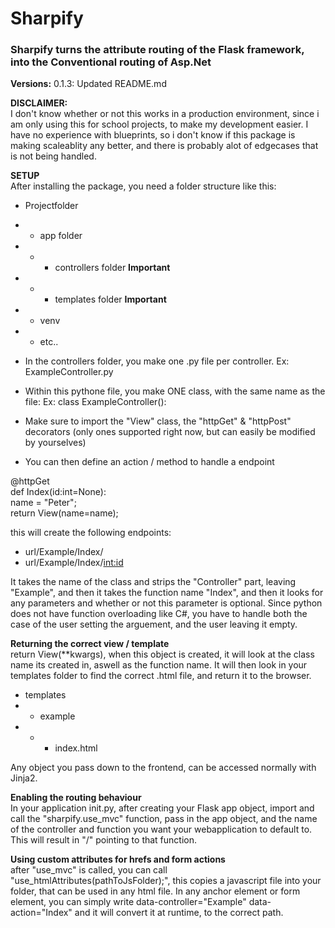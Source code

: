 # Sharpify
### Sharpify turns the attribute routing of the Flask framework, into the Conventional routing of Asp.Net


**Versions:**
0.1.3: Updated README.md


**DISCLAIMER:**  
I don't know whether or not this works in a production environment, since i am only using this for school projects, to make my development easier. I have no experience with blueprints, so i don't know if this package is making scaleablity any better, and there is probably alot of edgecases that is not being handled.

**SETUP**  
After installing the package, you need a folder structure like this:  
- Projectfolder  
- - app folder  
- - - controllers folder **Important**  
- - - templates folder **Important**  
- - venv  
- - etc..

- In the controllers folder, you make one .py file per controller. Ex: ExampleController.py
- Within this pythone file, you make ONE class, with the same name as the file: Ex: class ExampleController():
- Make sure to import the "View" class, the "httpGet" & "httpPost" decorators (only ones supported right now, but can easily be modified by yourselves)
- You can then define an action / method to handle a endpoint

@httpGet  
def Index(id:int=None):  
    name = "Peter";  
    return View(name=name);  

this will create the following endpoints:  
- url/Example/Index/
- url/Example/Index/<int:id>

It takes the name of the class and strips the "Controller" part, leaving "Example", and then it takes the function name "Index", and then it looks for any parameters and whether or not this parameter is optional.
Since python does not have function overloading like C#, you have to handle both the case of the user setting the arguement, and the user leaving it empty. 

**Returning the correct view / template**  
return View(**kwargs), when this object is created, it will look at the class name its created in, aswell as the function name. It will then look in your templates folder to find the correct .html file, and return it to the browser.

- templates  
- - example  
- - - index.html

Any object you pass down to the frontend, can be accessed normally with Jinja2.

**Enabling the routing behaviour**  
In your application init.py, after creating your Flask app object, import and call the "sharpify.use_mvc" function, pass in the app object, and the name of the controller and function you want your webapplication to default to. This will result in "/" pointing to that function.

**Using custom attributes for hrefs and form actions**  
after "use_mvc" is called, you can call "use_htmlAttributes(pathToJsFolder);", this copies a javascript file into your folder, that can be used in any html file.
In any anchor element or form element, you can simply write data-controller="Example" data-action="Index" and it will convert it at runtime, to the correct path.